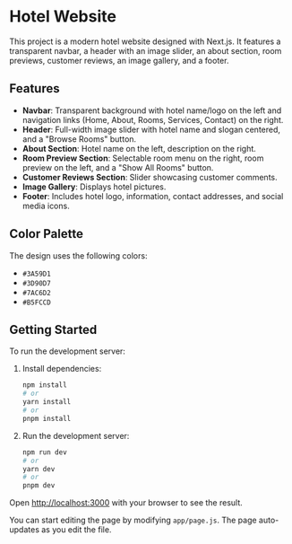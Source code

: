 # Hotel Website

This project is a modern hotel website designed with Next.js. It features a transparent navbar, a header with an image slider, an about section, room previews, customer reviews, an image gallery, and a footer.

## Features

- **Navbar**: Transparent background with hotel name/logo on the left and navigation links (Home, About, Rooms, Services, Contact) on the right.
- **Header**: Full-width image slider with hotel name and slogan centered, and a "Browse Rooms" button.
- **About Section**: Hotel name on the left, description on the right.
- **Room Preview Section**: Selectable room menu on the right, room preview on the left, and a "Show All Rooms" button.
- **Customer Reviews Section**: Slider showcasing customer comments.
- **Image Gallery**: Displays hotel pictures.
- **Footer**: Includes hotel logo, information, contact addresses, and social media icons.

## Color Palette

The design uses the following colors:
- `#3A59D1`
- `#3D90D7`
- `#7AC6D2`
- `#B5FCCD`

## Getting Started

To run the development server:

1. Install dependencies:
   ```bash
   npm install
   # or
   yarn install
   # or
   pnpm install
   ```

2. Run the development server:
   ```bash
   npm run dev
   # or
   yarn dev
   # or
   pnpm dev
   ```

Open [http://localhost:3000](http://localhost:3000) with your browser to see the result.

You can start editing the page by modifying `app/page.js`. The page auto-updates as you edit the file.

